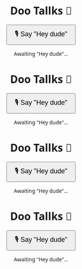 <!DOCTYPE html>
<html>
<head>
  <title>Doo Tallks</title>
  <style>
    body {
      font-family: 'Segoe UI', sans-serif;
      text-align: center;
      padding: 50px;
    }
    button {
      font-size: 18px;
      padding: 10px 20px;
    }
  </style>
</head>
<body>
  <h1>Doo Tallks 🤖</h1>
  <button onclick="startWakeWord()">🎙️ Say "Hey dude"</button>
  <p id="output">Awaiting "Hey dude"...</p>

  <script>
    const output = document.getElementById("output");
    let isListeningCommand = false;

    function startWakeWord() {
      const recognition = new (window.SpeechRecognition || window.webkitSpeechRecognition)();
      recognition.lang = 'en-US';
      recognition.start();
      output.textContent = "Say: Hey dude...";

      recognition.onresult = function(event) {
        const transcript = event.results[0][0].transcript.toLowerCase();
        output.textContent = `You said: "${transcript}"`;

        if (transcript.includes("hey dude")) {
          output.textContent = "Yo! I'm listening now...";
          startCommandMode(); // Start listening for real commands
        } else {
          output.textContent = "Say 'Hey dude' to activate.";
        }
      };

      recognition.onerror = () => {
        output.textContent = "Mic error. Try again.";
      };
    }

    function startCommandMode() {
      const recognition = new (window.SpeechRecognition || window.webkitSpeechRecognition)();
      recognition.lang = 'en-US';
      recognition.start();
      output.textContent = "Listening for command...";

      recognition.onresult = function(event) {
        const command = event.results[0][0].transcript.toLowerCase();
        output.textContent = `Command: "${command}"`;

        if (command.includes("youtube")) {
          window.open("https://youtube.com", "_blank");
        } else if (command.includes("free fire")) {
          window.open("https://play.google.com/store/apps/details?id=com.dts.freefireth", "_blank");
        } else if (command.includes("chrome")) {
          output.textContent = "Bhai tu toh already Chrome pe hai! 😂";
        } else if (command.includes("time")) {
          const now = new Date();
          output.textContent = "Time is: " + now.toLocaleTimeString();
        } else if (command.includes("hello")) {
          output.textContent = "Hello bro! 😎";
        } else {
          output.textContent = "Command not recognized.";
        }
      };

      recognition.onerror = function() {
        output.textContent = "Error during command recognition.";
      };
    }
  </script>
</body>
</html>
<!DOCTYPE html>
<html>
<head>
  <title>Doo Tallks</title>
  <style>
    body {
      font-family: 'Segoe UI', sans-serif;
      text-align: center;
      padding: 50px;
    }
    button {
      font-size: 18px;
      padding: 10px 20px;
    }
  </style>
</head>
<body>
  <h1>Doo Tallks 🤖</h1>
  <button onclick="startWakeWord()">🎙️ Say "Hey dude"</button>
  <p id="output">Awaiting "Hey dude"...</p>

  <script>
    const output = document.getElementById("output");
    let isListeningCommand = false;

    function startWakeWord() {
      const recognition = new (window.SpeechRecognition || window.webkitSpeechRecognition)();
      recognition.lang = 'en-US';
      recognition.start();
      output.textContent = "Say: Hey dude...";

      recognition.onresult = function(event) {
        const transcript = event.results[0][0].transcript.toLowerCase();
        output.textContent = `You said: "${transcript}"`;

        if (transcript.includes("hey dude")) {
          output.textContent = "Yo! I'm listening now...";
          startCommandMode(); // Start listening for real commands
        } else {
          output.textContent = "Say 'Hey dude' to activate.";
        }
      };

      recognition.onerror = () => {
        output.textContent = "Mic error. Try again.";
      };
    }

    function startCommandMode() {
      const recognition = new (window.SpeechRecognition || window.webkitSpeechRecognition)();
      recognition.lang = 'en-US';
      recognition.start();
      output.textContent = "Listening for command...";

      recognition.onresult = function(event) {
        const command = event.results[0][0].transcript.toLowerCase();
        output.textContent = `Command: "${command}"`;

        if (command.includes("youtube")) {
          window.open("https://youtube.com", "_blank");
        } else if (command.includes("free fire")) {
          window.open("https://play.google.com/store/apps/details?id=com.dts.freefireth", "_blank");
        } else if (command.includes("chrome")) {
          output.textContent = "Bhai tu toh already Chrome pe hai! 😂";
        } else if (command.includes("time")) {
          const now = new Date();
          output.textContent = "Time is: " + now.toLocaleTimeString();
        } else if (command.includes("hello")) {
          output.textContent = "Hello bro! 😎";
        } else {
          output.textContent = "Command not recognized.";
        }
      };

      recognition.onerror = function() {
        output.textContent = "Error during command recognition.";
      };
    }
  </script>
</body>
</html>
<!DOCTYPE html>
<html>
<head>
  <title>Doo Tallks</title>
  <style>
    body {
      font-family: 'Segoe UI', sans-serif;
      text-align: center;
      padding: 50px;
    }
    button {
      font-size: 18px;
      padding: 10px 20px;
    }
  </style>
</head>
<body>
  <h1>Doo Tallks 🤖</h1>
  <button onclick="startWakeWord()">🎙️ Say "Hey dude"</button>
  <p id="output">Awaiting "Hey dude"...</p>

  <script>
    const output = document.getElementById("output");
    let isListeningCommand = false;

    function startWakeWord() {
      const recognition = new (window.SpeechRecognition || window.webkitSpeechRecognition)();
      recognition.lang = 'en-US';
      recognition.start();
      output.textContent = "Say: Hey dude...";

      recognition.onresult = function(event) {
        const transcript = event.results[0][0].transcript.toLowerCase();
        output.textContent = `You said: "${transcript}"`;

        if (transcript.includes("hey dude")) {
          output.textContent = "Yo! I'm listening now...";
          startCommandMode(); // Start listening for real commands
        } else {
          output.textContent = "Say 'Hey dude' to activate.";
        }
      };

      recognition.onerror = () => {
        output.textContent = "Mic error. Try again.";
      };
    }

    function startCommandMode() {
      const recognition = new (window.SpeechRecognition || window.webkitSpeechRecognition)();
      recognition.lang = 'en-US';
      recognition.start();
      output.textContent = "Listening for command...";

      recognition.onresult = function(event) {
        const command = event.results[0][0].transcript.toLowerCase();
        output.textContent = `Command: "${command}"`;

        if (command.includes("youtube")) {
          window.open("https://youtube.com", "_blank");
        } else if (command.includes("free fire")) {
          window.open("https://play.google.com/store/apps/details?id=com.dts.freefireth", "_blank");
        } else if (command.includes("chrome")) {
          output.textContent = "Bhai tu toh already Chrome pe hai! 😂";
        } else if (command.includes("time")) {
          const now = new Date();
          output.textContent = "Time is: " + now.toLocaleTimeString();
        } else if (command.includes("hello")) {
          output.textContent = "Hello bro! 😎";
        } else {
          output.textContent = "Command not recognized.";
        }
      };

      recognition.onerror = function() {
        output.textContent = "Error during command recognition.";
      };
    }
  </script>
</body>
</html>
<!DOCTYPE html>
<html>
<head>
  <title>Doo Tallks</title>
  <style>
    body {
      font-family: 'Segoe UI', sans-serif;
      text-align: center;
      padding: 50px;
    }
    button {
      font-size: 18px;
      padding: 10px 20px;
    }
  </style>
</head>
<body>
  <h1>Doo Tallks 🤖</h1>
  <button onclick="startWakeWord()">🎙️ Say "Hey dude"</button>
  <p id="output">Awaiting "Hey dude"...</p>

  <script>
    const output = document.getElementById("output");
    let isListeningCommand = false;

    function startWakeWord() {
      const recognition = new (window.SpeechRecognition || window.webkitSpeechRecognition)();
      recognition.lang = 'en-US';
      recognition.start();
      output.textContent = "Say: Hey dude...";

      recognition.onresult = function(event) {
        const transcript = event.results[0][0].transcript.toLowerCase();
        output.textContent = `You said: "${transcript}"`;

        if (transcript.includes("hey dude")) {
          output.textContent = "Yo! I'm listening now...";
          startCommandMode(); // Start listening for real commands
        } else {
          output.textContent = "Say 'Hey dude' to activate.";
        }
      };

      recognition.onerror = () => {
        output.textContent = "Mic error. Try again.";
      };
    }

    function startCommandMode() {
      const recognition = new (window.SpeechRecognition || window.webkitSpeechRecognition)();
      recognition.lang = 'en-US';
      recognition.start();
      output.textContent = "Listening for command...";

      recognition.onresult = function(event) {
        const command = event.results[0][0].transcript.toLowerCase();
        output.textContent = `Command: "${command}"`;

        if (command.includes("youtube")) {
          window.open("https://youtube.com", "_blank");
        } else if (command.includes("free fire")) {
          window.open("https://play.google.com/store/apps/details?id=com.dts.freefireth", "_blank");
        } else if (command.includes("chrome")) {
          output.textContent = "Bhai tu toh already Chrome pe hai! 😂";
        } else if (command.includes("time")) {
          const now = new Date();
          output.textContent = "Time is: " + now.toLocaleTimeString();
        } else if (command.includes("hello")) {
          output.textContent = "Hello bro! 😎";
        } else {
          output.textContent = "Command not recognized.";
        }
      };

      recognition.onerror = function() {
        output.textContent = "Error during command recognition.";
      };
    }
  </script>
</body>
</html>
